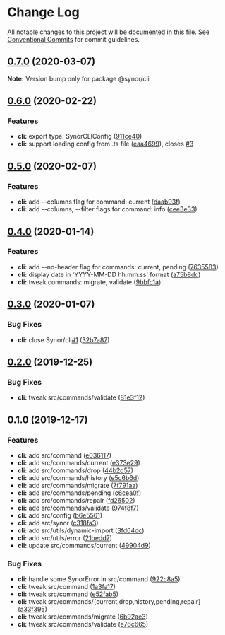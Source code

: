 # Change Log

All notable changes to this project will be documented in this file.
See [Conventional Commits](https://conventionalcommits.org) for commit guidelines.

## [0.7.0](https://github.com/Synor/synor/compare/@synor/cli@0.6.0...@synor/cli@0.7.0) (2020-03-07)

**Note:** Version bump only for package @synor/cli





## [0.6.0](https://github.com/Synor/synor/compare/@synor/cli@0.5.0...@synor/cli@0.6.0) (2020-02-22)


### Features

* **cli:** export type: SynorCLIConfig ([911ce40](https://github.com/Synor/synor/commit/911ce400e1dfd52848765f57f2a55085c05d251c))
* **cli:** support loading config from .ts file ([eaa4699](https://github.com/Synor/synor/commit/eaa469911027382ed697da27073f1ce4cb8f4032)), closes [#3](https://github.com/Synor/cli/issues/3)



## [0.5.0](https://github.com/Synor/synor/compare/@synor/cli@0.4.0...@synor/cli@0.5.0) (2020-02-07)


### Features

* **cli:** add --columns flag for command: current ([daab93f](https://github.com/Synor/synor/commit/daab93fa027b55414943b8ebcb259ae7d702e126))
* **cli:** add --columns, --filter flags for command: info ([cee3e33](https://github.com/Synor/synor/commit/cee3e33c33e1ffdc6267d889033501dbc2211d31))



## [0.4.0](https://github.com/Synor/synor/compare/@synor/cli@0.3.0...@synor/cli@0.4.0) (2020-01-14)


### Features

* **cli:** add --no-header flag for commands: current, pending ([7635583](https://github.com/Synor/synor/commit/76355833ddd00cb0e31c05766c0bf6d06ab5618b))
* **cli:** display date in 'YYYY-MM-DD hh:mm:ss' format ([a75b8dc](https://github.com/Synor/synor/commit/a75b8dc58c25100677c5b86415256c2716e52641))
* **cli:** tweak commands: migrate, validate ([9bbfc1a](https://github.com/Synor/synor/commit/9bbfc1a51e6958f6bcc09cd23449552c5d8834a2))



## [0.3.0](https://github.com/Synor/synor/compare/@synor/cli@0.2.0...@synor/cli@0.3.0) (2020-01-07)


### Bug Fixes

* **cli:** close Synor/cli[#1](https://github.com/Synor/cli/issues/1) ([32b7a87](https://github.com/Synor/synor/commit/32b7a87e13f74b7561e65f33ea64a9a8fae6aa74))



## [0.2.0](https://github.com/Synor/synor/compare/@synor/cli@0.1.0...@synor/cli@0.2.0) (2019-12-25)


### Bug Fixes

* **cli:** tweak src/commands/validate ([81e3f12](https://github.com/Synor/synor/commit/81e3f124ba9aa2242cd997639259bdb839b1b3c8))



## 0.1.0 (2019-12-17)


### Features

* **cli:** add src/command ([e036117](https://github.com/Synor/synor/commit/e036117dc0de107650ddc56ba5099cd30f455e52))
* **cli:** add src/commands/current ([e373e29](https://github.com/Synor/synor/commit/e373e298c25fcabda04d4079a55f56e857eb9690))
* **cli:** add src/commands/drop ([44b2d57](https://github.com/Synor/synor/commit/44b2d5728bc9fbc87020607510ec93f5ef8532cf))
* **cli:** add src/commands/history ([e5c6b6d](https://github.com/Synor/synor/commit/e5c6b6de4886f451c4e9b6bb0eae82c5dc5c91c5))
* **cli:** add src/commands/migrate ([7f791aa](https://github.com/Synor/synor/commit/7f791aa09968bcf8a21c29a010521e6e82aff387))
* **cli:** add src/commands/pending ([c6cea0f](https://github.com/Synor/synor/commit/c6cea0fe0a8e0d21fba149c25df9ba9e9b9f7cf0))
* **cli:** add src/commands/repair ([fd26502](https://github.com/Synor/synor/commit/fd265028bb3e64ccd1c356084689e7df59e7aadd))
* **cli:** add src/commands/validate ([974f8f7](https://github.com/Synor/synor/commit/974f8f7cf2eb9ef8e820786ce61b3e1dab3091f1))
* **cli:** add src/config ([b6e5561](https://github.com/Synor/synor/commit/b6e55613e6302a54463526fe8b6c552b3b00651e))
* **cli:** add src/synor ([c318fa3](https://github.com/Synor/synor/commit/c318fa3be62a80f32add3c4502f51ac87b58ce30))
* **cli:** add src/utils/dynamic-import ([3fd64dc](https://github.com/Synor/synor/commit/3fd64dc4e908a6b7ca32dbb2d43f1acfc007e373))
* **cli:** add src/utils/error ([21bedd7](https://github.com/Synor/synor/commit/21bedd7f468d75ededcf8865cc9cdfa909edb800))
* **cli:** update src/commands/current ([49904d9](https://github.com/Synor/synor/commit/49904d9ec39e0a7ae0f7c7ad02014e9c8d0cb2fa))

### Bug Fixes

* **cli:** handle some SynorError in src/command ([922c8a5](https://github.com/Synor/synor/commit/922c8a5917f9fcb2d22f564a9657c78cf4c13549))
* **cli:** tweak src/command ([1a3fa17](https://github.com/Synor/synor/commit/1a3fa17ed380160d60bf283a6a71437fc906d509))
* **cli:** tweak src/command ([e52fab5](https://github.com/Synor/synor/commit/e52fab50b9d0092648e879857023ff67952ad0cf))
* **cli:** tweak src/commands/{current,drop,history,pending,repair} ([a33f395](https://github.com/Synor/synor/commit/a33f39575d155cf283450d4b4f37e66f616d809d))
* **cli:** tweak src/commands/migrate ([6b92ae3](https://github.com/Synor/synor/commit/6b92ae38adacfca503ac8bfb7b958ad3266e7747))
* **cli:** tweak src/commands/validate ([e76c665](https://github.com/Synor/synor/commit/e76c6657152fa52eeab540bea02f558c8d07da6c))
